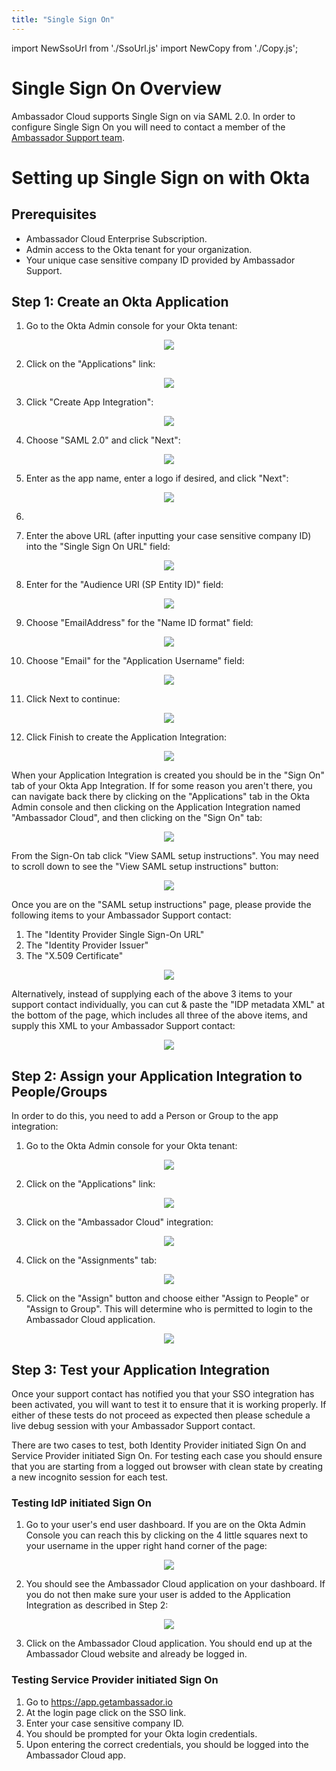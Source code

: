 ```yaml
---
title: "Single Sign On"
---
```


import NewSsoUrl from './SsoUrl.js'
import NewCopy from './Copy.js';

# Single Sign On Overview

Ambassador Cloud supports Single Sign on via SAML 2.0. In order to configure Single Sign On you will
need to contact a member of the <a href="/about-us/support">Ambassador Support team</a>.

# Setting up Single Sign on with Okta

## Prerequisites

- Ambassador Cloud Enterprise Subscription.
- Admin access to the Okta tenant for your organization.
- Your unique case sensitive company ID provided by Ambassador Support.

## Step 1: Create an Okta Application

1. Go to the Okta Admin console for your Okta tenant:

  <p align="center">
    <img src="../images/sso-okta-admin.png" />
  </p>

2. Click on the "Applications" link:

  <p align="center">
    <img src="../images/sso-okta-admin-apps-open.png" />
  </p>

3. Click "Create App Integration":

  <p align="center">
    <img src="../images/sso-okta-admin-apps-tab.png" />
  </p>

4. Choose "SAML 2.0" and click "Next":

  <p align="center">
    <img src="../images/sso-okta-admin-apps-create-saml.png" />
  </p>

5. Enter <NewCopy content="Ambassador Cloud"/> as the app name, enter a logo if desired, and click "Next":

  <p align="center">
    <img src="../images/sso-okta-admin-apps-create-1.png" />
  </p>

6. <NewSsoUrl/>

7. Enter the above URL (after inputting your case sensitive company ID) into the "Single Sign On
   URL" field:

  <p align="center">
    <img src="../images/sso-okta-admin-apps-create-2-url.png" />
  </p>

8. Enter <NewCopy content="app.getambassador.io"/> for the "Audience URI (SP Entity ID)" field:

  <p align="center">
    <img src="../images/sso-okta-admin-apps-create-2-sp.png" />
  </p>

9. Choose "EmailAddress" for the "Name ID format" field:

  <p align="center">
    <img src="../images/sso-okta-admin-apps-create-2-format.png" />
  </p>

10. Choose "Email" for the "Application Username" field:

  <p align="center">
    <img src="../images/sso-okta-admin-apps-create-2-username.png" />
  </p>

11. Click Next to continue:

  <p align="center">
    <img src="../images/sso-okta-admin-apps-create-2-next.png" />
  </p>

12. Click Finish to create the Application Integration:

  <p align="center">
    <img src="../images/sso-okta-admin-apps-create-3.png" />
  </p>

When your Application Integration is created you should be in the "Sign On" tab of your Okta App
Integration. If for some reason you aren't there, you can navigate back there by clicking on the
"Applications" tab in the Okta Admin console and then clicking on the Application Integration named
"Ambassador Cloud", and then clicking on the "Sign On" tab:

  <p align="center">
    <img src="../images/sso-okta-admin-apps-ambassador-cloud-sign-on.png" />
  </p>

From the Sign-On tab click "View SAML setup instructions". You may need to scroll down to see the
"View SAML setup instructions" button:

  <p align="center">
    <img src="../images/sso-okta-admin-apps-ambassador-cloud-sign-on-saml-setup.png" />
  </p>

Once you are on the "SAML setup instructions" page, please provide the following items to your
Ambassador Support contact:

1. The "Identity Provider Single Sign-On URL"
2. The "Identity Provider Issuer"
3. The "X.509 Certificate"

  <p align="center">
    <img src="../images/sso-okta-admin-apps-ambassador-cloud-sign-on-saml-setup-values.png" />
  </p>

Alternatively, instead of supplying each of the above 3 items to your support contact individually,
you can cut & paste the "IDP metadata XML" at the bottom of the page, which includes all three of
the above items, and supply this XML to your Ambassador Support contact:

  <p align="center">
    <img src="../images/sso-okta-admin-apps-ambassador-cloud-sign-on-saml-setup-metadata.png" />
  </p>

## Step 2: Assign your Application Integration to People/Groups

In order to do this, you need to add a Person or Group to the app integration:

1. Go to the Okta Admin console for your Okta tenant:

  <p align="center">
    <img src="../images/sso-okta-admin.png" />
  </p>

2. Click on the "Applications" link:

  <p align="center">
    <img src="../images/sso-okta-admin-apps-open.png" />
  </p>

3. Click on the "Ambassador Cloud" integration:

  <p align="center">
    <img src="../images/sso-okta-admin-apps-tab-with-ambassador-cloud.png" />
  </p>

4. Click on the "Assignments" tab:

  <p align="center">
    <img src="../images/sso-okta-admin-apps-ambassador-cloud-assignments.png" />
  </p>

5. Click on the "Assign" button and choose either "Assign to People" or "Assign to Group". This will
   determine who is permitted to login to the Ambassador Cloud application.

  <p align="center">
    <img src="../images/sso-okta-admin-apps-ambassador-cloud-assignments-assign-dropdown.png" />
  </p>

## Step 3: Test your Application Integration

Once your support contact has notified you that your SSO integration has been activated, you will
want to test it to ensure that it is working properly. If either of these tests do not proceed as
expected then please schedule a live debug session with your Ambassador Support contact.

There are two cases to test, both Identity Provider initiated Sign On and Service Provider initiated
Sign On. For testing each case you should ensure that you are starting from a logged out browser
with clean state by creating a new incognito session for each test.

### Testing IdP initiated Sign On

1. Go to your user's end user dashboard. If you are on the Okta Admin Console you can reach this by
   clicking on the 4 little squares next to your username in the upper right hand corner of the
   page:

  <p align="center">
    <img src="../images/sso-okta-admin-user-dashboard-dropdown.png" />
  </p>


2. You should see the Ambassador Cloud application on your dashboard. If you do not then make sure
   your user is added to the Application Integration as described in Step 2:

  <p align="center">
    <img src="../images/sso-okta-user-dashboard.png" />
  </p>

3. Click on the Ambassador Cloud application. You should end up at the Ambassador Cloud website and
   already be logged in.

### Testing Service Provider initiated Sign On

1. Go to https://app.getambassador.io
2. At the login page click on the SSO link.
3. Enter your case sensitive company ID.
4. You should be prompted for your Okta login credentials.
5. Upon entering the correct credentials, you should be logged into the Ambassador Cloud app.
